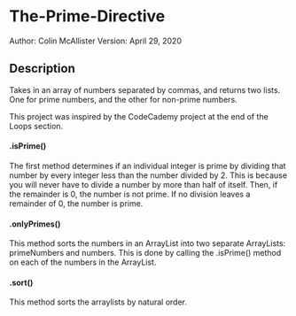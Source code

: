 # The-Prime-Directive
Author: Colin McAllister
Version: April 29, 2020

## Description
Takes in an array of numbers separated by commas, and returns two lists. One for prime numbers, and the other for non-prime numbers.

This project was inspired by the CodeCademy project at the end of the Loops section.

#### .isPrime()
The first method determines if an individual integer is prime by dividing that number by every integer less than the number divided by 2. This is because you will never have to divide a number by more than half of itself.  Then, if the remainder is 0, the number is not prime. If no division leaves a remainder of 0, the number is prime.

#### .onlyPrimes()
This method sorts the numbers in an ArrayList into two separate ArrayLists: primeNumbers and numbers. This is done by calling the .isPrime() method on each of the numbers in the ArrayList.

#### .sort()
This method sorts the arraylists by natural order.
